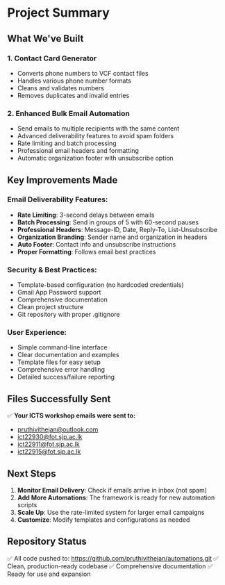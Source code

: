 # Project Summary

## What We've Built

### 1. Contact Card Generator
- Converts phone numbers to VCF contact files
- Handles various phone number formats
- Cleans and validates numbers
- Removes duplicates and invalid entries

### 2. Enhanced Bulk Email Automation
- Send emails to multiple recipients with the same content
- Advanced deliverability features to avoid spam folders
- Rate limiting and batch processing
- Professional email headers and formatting
- Automatic organization footer with unsubscribe option

## Key Improvements Made

### Email Deliverability Features:
- **Rate Limiting**: 3-second delays between emails
- **Batch Processing**: Send in groups of 5 with 60-second pauses
- **Professional Headers**: Message-ID, Date, Reply-To, List-Unsubscribe
- **Organization Branding**: Sender name and organization in headers
- **Auto Footer**: Contact info and unsubscribe instructions
- **Proper Formatting**: Follows email best practices

### Security & Best Practices:
- Template-based configuration (no hardcoded credentials)
- Gmail App Password support
- Comprehensive documentation
- Clean project structure
- Git repository with proper .gitignore

### User Experience:
- Simple command-line interface
- Clear documentation and examples
- Template files for easy setup
- Comprehensive error handling
- Detailed success/failure reporting

## Files Successfully Sent

✅ **Your ICTS workshop emails were sent to:**
- pruthivithejan@outlook.com
- ict22930@fot.sjp.ac.lk
- ict22911@fot.sjp.ac.lk
- ict22915@fot.sjp.ac.lk

## Next Steps

1. **Monitor Email Delivery**: Check if emails arrive in inbox (not spam)
2. **Add More Automations**: The framework is ready for new automation scripts
3. **Scale Up**: Use the rate-limited system for larger email campaigns
4. **Customize**: Modify templates and configurations as needed

## Repository Status

✅ All code pushed to: https://github.com/pruthivithejan/automations.git
✅ Clean, production-ready codebase
✅ Comprehensive documentation
✅ Ready for use and expansion

